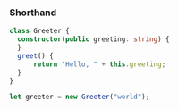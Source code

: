 ### Shorthand

```typescript
class Greeter {
  constructor(public greeting: string) {
  }
  greet() {
      return "Hello, " + this.greeting;
  }
}

let greeter = new Greeter("world");
```